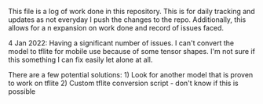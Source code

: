 This file is a log of work done in this repository. This is for daily tracking and updates as not everyday I push the changes to the repo. Additionally, this allows for a n expansion on work done and record of issues faced.

4 Jan 2022:
Having a significant number of issues. I can't convert the model to tflite for mobile use because of some tensor shapes. I'm not sure if this something I can fix easily let alone at all.

There are a few potential solutions:
    1) Look for another model that is proven to work on tflite
    2) Custom tflite conversion script - don't know if this is possible
 
